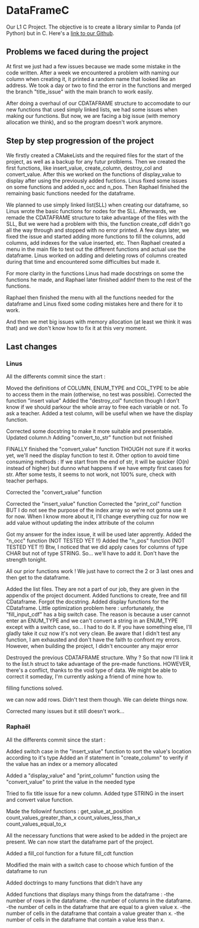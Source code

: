 # DataFrameC

Our L1 C Project. The objective is to create a library similar to Panda (of Python) but in C.
Here's a [link to our Github](https://github.com/Fullbust505/CDataFrame).

## Problems we faced during the project

At first we just had a few issues because we made some mistake in the code written.
After a week we encountered a problem with naming our column when creating it, it printed a random name that looked like an address.
We took a day or two to find the error in the functions and merged the branch "title_issue" with the main branch to work easily.

After doing a overhaul of our CDATAFRAME structure to accomodate to our new functions that used simply linked lists, we had some issues when making our functions.
But now, we are facing a big issue (with memory allocation we think), and so the program doesn't work anymore.


## Step by step progression of the project

We firstly created a CMakeLists and the required files for the start of the project, as well as a backup for any futur prolblems.
Then we created the first functions, like insert_value, create_column, destroy_col and convert_value.
After this we worked on the functions of display_value to display after using the previously added fuctions.
Linus fixed some issues on some functions and added n_occ and n_pos.
Then Raphael finished the remaining basic functions needed for the dataframe.

We planned to use simply linked list(SLL) when creating our dataframe, so Linus wrote the basic functions for nodes for the SLL.
Afterwards, we remade the CDATAFRAME structure to take advantage of the files with the SLL, But we were had a problem with this, the function create_cdf didn't go all the way through and stopped with no error printed.
A few days later, we fixed the issue and started adding more functions to fill the columns, add columns, add indexes for the value inserted, etc.
Then Raphael created a menu in the main file to test out the different functions and actual use the dataframe.
Linus worked on adding and deleting rows of columns created during that time and encountered some difficulties but made it.

For more clarity in the functions Linus had made docstrings on some the functions he made, and Raphael later finished addinf them to the rest of the functions.

Raphael then finished the menu with all the functions needed for the dataframe and Linus fixed some coding mistakes here and there for it to work.

And then we met big issues with memory allocation (at least we think it was that) and we don't know how to fix it at this very moment.

## Last changes

### Linus
All the differents commit since the start :

Moved the definitions of COLUMN, ENUM_TYPE and COL_TYPE to be able to access them in the main (otherwise, no test was possible).
Corrected the function "insert value"
Added the "destroy_col" function though I don't know if we should parkour the whole array to free each variable or not. To ask a teacher.
Added a test column, will be useful when we have the display function.

Corrected some docstring to make it more suitable and presentable.
Updated column.h
Adding "convert_to_str" function but not finished

FINALLY finished the "convert_value" function THOUGH not sure if it works yet, we'll need the display function to test it.
Other option to avoid time consuming methods : If we start from the end of str, it will be quicker (O(n) instead of higher) but dunno what happens if we have empty first cases for str. After some tests, it seems to not work, not 100% sure, check with teacher perhaps.

Corrected the "convert_value" function

Corrected the "insert_value" function
Corrected the "print_col" function BUT I do not see the purpose of the index array so we're not gonna use it for now. When I know more about it, I'll change everything cuz for now we add value without updating the index attribute of the column

Got my answer for the index issue, it will be used later apprently.
Added the "n_occ" function (NOT TESTED YET !!)
Added the "n_pos" function (NOT TESTED YET !!)
Btw, I noticed that we did apply cases for columns of type CHAR but not of type STRING. So... we'll have to add it. Don't have the strength tonight.

All our prior functions work !
We just have to correct the 2 or 3 last ones and then get to the dataframe.

Added the list files. They are not a part of our job, they are given in the appendix of the project document.
Added functions to create, free and fill CDataframe. Forgot the docstring. Added display functions for the CDataframe.
Little optimization problem here : unfortunately, the "fill_input_cdf" has a big switch case. The reason is because a user cannot enter an ENUM_TYPE and we can't convert a string in an ENUM_TYPE except with a switch case, so... I had to do it. If you have something else, I'll gladly take it cuz now it's not very clean.
Be aware that I didn't test any function, I am exhausted and don't have the faith to confront my errors. However, when building the project, I didn't encounter any major error

Destroyed the previous CDATAFRAME structure. Why ? So that now I'll link it to the list.h struct to take advantage of the pre-made functions. HOWEVER, there's a conflict, thanks to the void type of data. We might be able to correct it someday, I'm currently asking a friend of mine how to.

filling functions solved.

we can now add rows. Didn't test them though.
We can delete things now.

Corrected many issues but it still doesn't work...

### Raphaël
All the differents commit since the start :

Added switch case in the "insert_value" function to sort the value's location according to it's type
Added an if statement in "create_column" to verify if the value has an index or a memory allocated

Added a "display_value" and "print_column" function using the "convert_value" to print the value in the needed type

Tried to fix title issue for a new column.
Added type STRING in the insert and convert value function.

Made the followinf functions :
get_value_at_position
count_values_greater_than_x
count_values_less_than_x
count_values_equal_to_x

All the necessary functions that were asked to be added in the project are present.
We can now start the dataframe part of the project.

Added a fill_col function for a future fill_cdt function

Modified the main with a switch case to choose which funtion of the dataframe to run

Added doctrings to many functions that didn't have any

Added functions that displays many things from the dataframe :
-the number of rows in the dataframe.
-the number of columns in the dataframe.
-the number of cells in the dataframe that are equal to a given value x.
-the number of cells in the dataframe that contain a value greater than x.
-the number of cells in the dataframe that contain a value less than x.